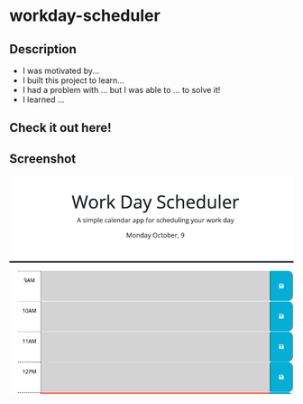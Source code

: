 # workday-scheduler


## Description

- I was motivated by...
- I built this project to learn...
- I had a problem with ... but I was able to ... to solve it!
- I learned ...

## Check it out here!



## Screenshot


![alt text](./assets/images/Screen%20Shot%202023-10-09%20at%201.26.16%20PM.png)
